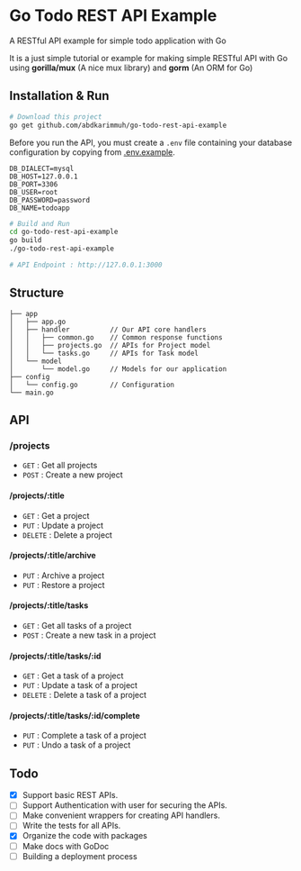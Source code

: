 # Go Todo REST API Example

A RESTful API example for simple todo application with Go

It is a just simple tutorial or example for making simple RESTful API with Go using **gorilla/mux** (A nice mux library) and **gorm** (An ORM for Go)

## Installation & Run

```bash
# Download this project
go get github.com/abdkarimmuh/go-todo-rest-api-example
```

Before you run the API, you must create a `.env` file containing your database configuration by copying from [.env.example](https://github.com/abdkarimmuh/go-todo-rest-api-example/blob/main/config/.env.example).

```env
DB_DIALECT=mysql
DB_HOST=127.0.0.1
DB_PORT=3306
DB_USER=root
DB_PASSWORD=password
DB_NAME=todoapp
```

```bash
# Build and Run
cd go-todo-rest-api-example
go build
./go-todo-rest-api-example

# API Endpoint : http://127.0.0.1:3000
```

## Structure

```text
├── app
│   ├── app.go
│   ├── handler          // Our API core handlers
│   │   ├── common.go    // Common response functions
│   │   ├── projects.go  // APIs for Project model
│   │   └── tasks.go     // APIs for Task model
│   └── model
│       └── model.go     // Models for our application
├── config
│   └── config.go        // Configuration
└── main.go
```

## API

### /projects

* `GET` : Get all projects
* `POST` : Create a new project

#### /projects/:title

* `GET` : Get a project
* `PUT` : Update a project
* `DELETE` : Delete a project

#### /projects/:title/archive

* `PUT` : Archive a project
* `PUT` : Restore a project

#### /projects/:title/tasks

* `GET` : Get all tasks of a project
* `POST` : Create a new task in a project

#### /projects/:title/tasks/:id

* `GET` : Get a task of a project
* `PUT` : Update a task of a project
* `DELETE` : Delete a task of a project

#### /projects/:title/tasks/:id/complete

* `PUT` : Complete a task of a project
* `PUT` : Undo a task of a project

## Todo

* [x] Support basic REST APIs.
* [ ] Support Authentication with user for securing the APIs.
* [ ] Make convenient wrappers for creating API handlers.
* [ ] Write the tests for all APIs.
* [x] Organize the code with packages
* [ ] Make docs with GoDoc
* [ ] Building a deployment process
